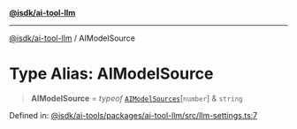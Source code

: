 [**@isdk/ai-tool-llm**](../README.md)

***

[@isdk/ai-tool-llm](../globals.md) / AIModelSource

# Type Alias: AIModelSource

> **AIModelSource** = *typeof* [`AIModelSources`](../variables/AIModelSources.md)\[`number`\] & `string`

Defined in: [@isdk/ai-tools/packages/ai-tool-llm/src/llm-settings.ts:7](https://github.com/isdk/ai-tool-llm.js/blob/0117bca14260d3af76fa17e1e8bf1508a2762ab9/src/llm-settings.ts#L7)
